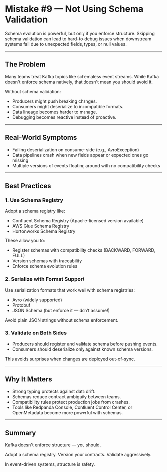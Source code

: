 # Mistake #9 — Not Using Schema Validation

Schema evolution is powerful, but only if you enforce structure. Skipping schema validation can lead to hard-to-debug issues when downstream systems fail due to unexpected fields, types, or null values.

---

## The Problem

Many teams treat Kafka topics like schemaless event streams. While Kafka doesn't enforce schema natively, that doesn't mean you should avoid it.

Without schema validation:
- Producers might push breaking changes.
- Consumers might deserialize to incompatible formats.
- Data lineage becomes harder to manage.
- Debugging becomes reactive instead of proactive.

---

## Real-World Symptoms

- Failing deserialization on consumer side (e.g., AvroException)
- Data pipelines crash when new fields appear or expected ones go missing
- Multiple versions of events floating around with no compatibility checks

---

## Best Practices

### 1. Use Schema Registry

Adopt a schema registry like:
- Confluent Schema Registry (Apache-licensed version available)
- AWS Glue Schema Registry
- Hortonworks Schema Registry

These allow you to:
- Register schemas with compatibility checks (BACKWARD, FORWARD, FULL)
- Version schemas with traceability
- Enforce schema evolution rules

### 2. Serialize with Format Support

Use serialization formats that work well with schema registries:

- Avro (widely supported)
- Protobuf
- JSON Schema (but enforce it — don’t assume!)

Avoid plain JSON strings without schema enforcement.

### 3. Validate on Both Sides

- Producers should register and validate schema before pushing events.
- Consumers should deserialize only against known schema versions.

This avoids surprises when changes are deployed out-of-sync.

---

## Why It Matters

- Strong typing protects against data drift.
- Schemas reduce contract ambiguity between teams.
- Compatibility rules protect production jobs from crashes.
- Tools like Redpanda Console, Confluent Control Center, or OpenMetadata become more powerful with schemas.

---

## Summary

Kafka doesn't enforce structure — you should.

Adopt a schema registry. Version your contracts. Validate aggressively.

In event-driven systems, structure is safety.
